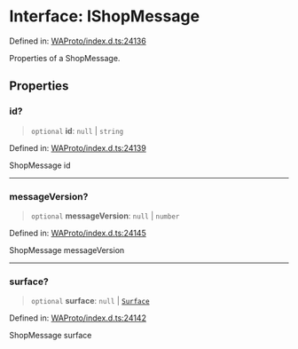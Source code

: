 # Interface: IShopMessage

Defined in: [WAProto/index.d.ts:24136](https://github.com/Fokusdotid/Baileys/blob/49e815e65b8f4aea31725e09dcf4815734557e39/WAProto/index.d.ts#L24136)

Properties of a ShopMessage.

## Properties

### id?

> `optional` **id**: `null` \| `string`

Defined in: [WAProto/index.d.ts:24139](https://github.com/Fokusdotid/Baileys/blob/49e815e65b8f4aea31725e09dcf4815734557e39/WAProto/index.d.ts#L24139)

ShopMessage id

***

### messageVersion?

> `optional` **messageVersion**: `null` \| `number`

Defined in: [WAProto/index.d.ts:24145](https://github.com/Fokusdotid/Baileys/blob/49e815e65b8f4aea31725e09dcf4815734557e39/WAProto/index.d.ts#L24145)

ShopMessage messageVersion

***

### surface?

> `optional` **surface**: `null` \| [`Surface`](../namespaces/ShopMessage/enumerations/Surface.md)

Defined in: [WAProto/index.d.ts:24142](https://github.com/Fokusdotid/Baileys/blob/49e815e65b8f4aea31725e09dcf4815734557e39/WAProto/index.d.ts#L24142)

ShopMessage surface
